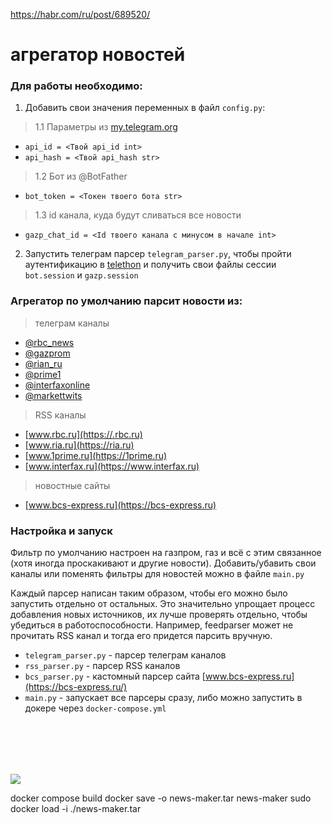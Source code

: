 https://habr.com/ru/post/689520/

# агрегатор новостей

### Для работы необходимо:

1. Добавить свои значения переменных в файл `config.py`:

> 1.1 Параметры из [my.telegram.org](https://my.telegram.org)
- `api_id = <Твой api_id int>`
- `api_hash = <Твой api_hash str>`

> 1.2 Бот из @BotFather
- `bot_token = <Токен твоего бота str>`

> 1.3 id канала, куда будут сливаться все новости
- `gazp_chat_id = <Id твоего канала c минусом в начале int>`

2. Запустить телеграм парсер `telegram_parser.py`, чтобы пройти аутентификацию в [telethon](https://docs.telethon.dev/en/stable/) и получить свои файлы сессии `bot.session` и `gazp.session`


### Агрегатор по умолчанию парсит новости из:
> телеграм каналы
- [@rbc_news](https://t.me/rbc_news)
- [@gazprom](https://t.me/gazprom)
- [@rian_ru](https://t.me/rian_ru)
- [@prime1](https://t.me/prime1)
- [@interfaxonline](https://t.me/interfaxonline)
- [@markettwits](https://t.me/markettwits)

> RSS каналы
- [www.rbc.ru](https://.rbc.ru)
- [www.ria.ru](https://ria.ru)
- [www.1prime.ru](https://1prime.ru)
- [www.interfax.ru](https://www.interfax.ru)

> новостные сайты
- [www.bcs-express.ru](https://bcs-express.ru)

### Настройка и запуск
Фильтр по умолчанию настроен на газпром, газ и всё с этим связанное (хотя иногда проскакивают и другие новости). 
Добавить/убавить свои каналы или поменять фильтры для новостей можно в файле `main.py`

Каждый парсер написан таким образом, чтобы его можно было запустить отдельно от остальных. 
Это значительно упрощает процесс добавления новых источников, их лучше проверять отдельно, чтобы убедиться в работоспособности. 
Например, feedparser может не прочитать RSS канал и тогда его придется парсить вручную.
- `telegram_parser.py` - парсер телеграм каналов
- `rss_parser.py` - парсер RSS каналов
- `bcs_parser.py` - кастомный парсер сайта [www.bcs-express.ru](https://bcs-express.ru/)
- `main.py` - запускает все парсеры сразу, либо можно запустить в докере через `docker-compose.yml`




<br/><br/>
---
[![](https://habrastorage.org/webt/gz/gc/i6/gzgci6pivvdnk-gmj-kepml5q9y.gif)](https://yoomoney.ru/to/4100117863420642)




docker compose build
docker save -o news-maker.tar news-maker
sudo docker load -i ./news-maker.tar  